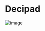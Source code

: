 # Decipad

![image](https://github.com/mutualfeelings/Decipad/assets/112319088/5282393e-8210-41d6-af5b-3b45e22b16c3)
